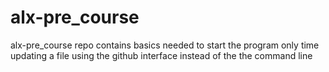 # alx-pre_course
alx-pre_course repo contains basics needed to start the program 
only time updating a file using the github interface instead of the the command line
